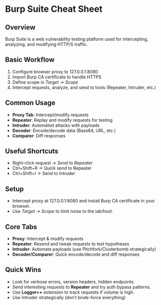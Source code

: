 # Burp Suite Cheat Sheet

## Overview

Burp Suite is a web vulnerability testing platform used for intercepting, analyzing, and modifying HTTP/S traffic.

## Basic Workflow

1. Configure browser proxy to 127.0.0.1:8080
2. Import Burp CA certificate to handle HTTPS
3. Define scope in *Target → Scope*
4. Intercept requests, analyze, and send to tools (Repeater, Intruder, etc.)

## Common Usage

* **Proxy Tab**: Intercept/modify requests
* **Repeater**: Replay and modify requests for testing
* **Intruder**: Automated attacks with payloads
* **Decoder**: Encode/decode data (Base64, URL, etc.)
* **Comparer**: Diff responses

## Useful Shortcuts

* Right-click request → *Send to Repeater*
* Ctrl+Shift+R → Quick send to Repeater
* Ctrl+Shift+I → Send to Intruder

## Setup

* Intercept proxy at 127.0.0.1:8080 and install Burp CA certificate in your browser.
* Use *Target → Scope* to limit noise to the lab/host.

## Core Tabs

* **Proxy**: Intercept \& modify requests
* **Repeater**: Resend and tweak requests to test hypotheses
* **Intruder**: Automate payloads (use Pitchfork/Clusterbomb strategically)
* **Decoder/Comparer**: Quick encode/decode and diff responses

## Quick Wins

* Look for verbose errors, version headers, hidden endpoints.
* Send interesting requests to **Repeater** and try auth bypass patterns.
* Use **Logger++** extension to track requests if volume is high.
* Use Intruder strategically (don’t brute-force everything)
